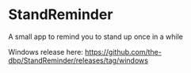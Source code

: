 # StandReminder
A small app to remind you to stand up once in a while

Windows release here: https://github.com/the-dbp/StandReminder/releases/tag/windows 